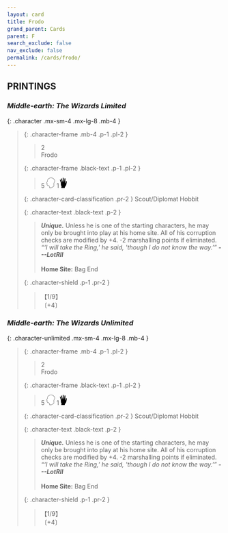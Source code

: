 ```yaml
---
layout: card
title: Frodo
grand_parent: Cards
parent: F
search_exclude: false
nav_exclude: false
permalink: /cards/frodo/
---
```


## PRINTINGS


### _Middle-earth: The Wizards Limited_

{: .character .mx-sm-4 .mx-lg-8 .mb-4 }
> {: .character-frame .mb-4 .p-1 .pl-2 }
> > <div class="card-mp">2</div>
> > <div class="character-card-name">Frodo</div>
>
> {: .character-frame .black-text .p-1 .pl-2 }
> > 5 ![](/assets/images/mind.svg) 1![](/assets/images/di.svg)
>
> {: .character-card-classification .pr-2 }
> Scout/Diplomat Hobbit
>
> {: .character-text .black-text .p-2 }
> > _**Unique.**_ Unless he is one of the starting characters, he may only be brought into play at his home site. All of his corruption checks are modified by +4. -2 marshalling points if eliminated. <br>_“‘I will take the Ring,' he said, 'though I do not know the way.’”_ ***---&#65279;LotRII***  <br><br>**Home Site:** Bag End 
>
> {: .character-shield .p-1 .pr-2 }
> > <div class="card-shield">【1/9】</div>
> > <div class="card-corruption">〔+4〕</div>

### _Middle-earth: The Wizards Unlimited_

{: .character-unlimited .mx-sm-4 .mx-lg-8 .mb-4 }
> {: .character-frame .mb-4 .p-1 .pl-2 }
> > <div class="card-mp">2</div>
> > <div class="character-card-name">Frodo</div>
>
> {: .character-frame .black-text .p-1 .pl-2 }
> > 5 ![](/assets/images/mind.svg) 1![](/assets/images/di.svg)
>
> {: .character-card-classification .pr-2 }
> Scout/Diplomat Hobbit
>
> {: .character-text .black-text .p-2 }
> > _**Unique.**_ Unless he is one of the starting characters, he may only be brought into play at his home site. All of his corruption checks are modified by +4. -2 marshalling points if eliminated. <br>_“‘I will take the Ring,' he said, 'though I do not know the way.’”_ ***---&#65279;LotRII***  <br><br>**Home Site:** Bag End 
>
> {: .character-shield .p-1 .pr-2 }
> > <div class="card-shield">【1/9】</div>
> > <div class="card-corruption">〔+4〕</div>
